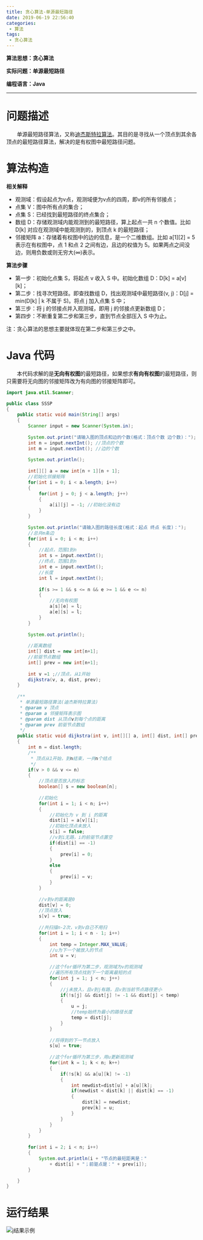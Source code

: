 ```yaml
---
title: 贪心算法-单源最短路径
date: 2019-06-19 22:56:40
categories: 
 - 算法
tags: 
 - 贪心算法
---
```


**算法思想：贪心算法**

**实际问题：单源最短路径**

**编程语言：Java**

---
<!--More-->

# 问题描述

&emsp;&emsp;单源最短路径算法，又称[迪杰斯特拉算法](https://baike.baidu.com/item/迪杰斯特拉算法/4049057?fr=aladdin)。其目的是寻找从一个顶点到其余各顶点的最短路径算法，解决的是有权图中最短路径问题。

# 算法构造

**相关解释**

- 观测域：假设起点为v点，观测域便为v点的四周，即v的所有邻接点；
- 点集 V：图中所有点的集合；
- 点集 S：已经找到最短路径的终点集合；
- 数组 D：存储观测域内能观测到的最短路径，算上起点一共 n 个数值。比如 D[k] 对应在观测域中能观测到的，到顶点 k 的最短路径；
- 邻接矩阵 a：存储着有权图中的边的信息，是一个二维数组。比如 a[1][2] = 5 表示在有权图中，点 1 和点 2 之间有边，且边的权值为 5。如果两点之间没边，则用负数或则无穷大(∞)表示。

**算法步骤**

- 第一步：初始化点集 S，将起点 v 收入 S 中。初始化数组 D：D[k] = a[v][k]；
- 第二步：找寻次短路径。即查找数组 D，找出观测域中最短路径(v, j)：D[j] = min(D[k] | k 不属于 S)。将点 j 加入点集 S 中；
- 第三步：将 j 的邻接点并入观测域，即用 j 的邻接点更新数组 D；
- 第四步：不断重复第二步和第三步，直到节点全部压入 S 中为止。

注：贪心算法的思想主要就体现在第二步和第三步之中。

# Java 代码

&emsp;&emsp;本代码求解的是**无向有权图**的最短路径，如果想求**有向有权图**的最短路径，则只需要将无向图的邻接矩阵改为有向图的邻接矩阵即可。

```Java
import java.util.Scanner;

public class SSSP
{
	public static void main(String[] args)
	{
		Scanner input = new Scanner(System.in);
		
		System.out.print("请输入图的顶点和边的个数(格式：顶点个数 边个数)：");
		int n = input.nextInt(); //顶点的个数
		int m = input.nextInt(); //边的个数
		
		System.out.println();
		
		int[][] a = new int[n + 1][n + 1];
		//初始化邻接矩阵
		for(int i = 0; i < a.length; i++)
		{
			for(int j = 0; j < a.length; j++)
			{
				a[i][j] = -1; //初始化没有边
			}
		}
		
		System.out.println("请输入图的路径长度(格式：起点 终点 长度)：");
		//总共m条边
		for(int i = 0; i < m; i++)
		{
			//起点，范围1到n
			int s = input.nextInt();
			//终点，范围1到n
			int e = input.nextInt();
			//长度
			int l = input.nextInt();
			
			if(s >= 1 && s <= n && e >= 1 && e <= n)
			{
				//无向有权图
				a[s][e] = l;
				a[e][s] = l;
			}
		}
		
		System.out.println();
		
		//距离数组
		int[] dist = new int[n+1];
		//前驱节点数组
		int[] prev = new int[n+1];
		
		int v =1 ;//顶点，从1开始
		dijkstra(v, a, dist, prev);
	}
	
	/**
	 * 单源最短路径算法(迪杰斯特拉算法)
	 * @param v 顶点
	 * @param a 邻接矩阵表示图
	 * @param dist 从顶点v到每个点的距离
	 * @param prev 前驱节点数组
	 */
	public static void dijkstra(int v, int[][] a, int[] dist, int[] prev)
	{
		int n = dist.length;
		/**
		 * 顶点从1开始，到n结束，一共n个结点
		 */
		if(v > 0 && v <= n)
		{
			//顶点是否放入的标志
			boolean[] s = new boolean[n];
			
			//初始化
			for(int i = 1; i < n; i++)
			{
				//初始化为 v 到 i 的距离
				dist[i] = a[v][i];
				//初始化顶点未放入
				s[i] = false;
				//v到i无路，i的前驱节点置空
				if(dist[i] == -1)
				{
					prev[i] = 0;
				}
				else
				{
					prev[i] = v;
				}
			}
			
			//v到v的距离是0
			dist[v] = 0;
			//顶点放入
			s[v] = true;
			
			//共扫描n-2次，v到v自己不用扫
			for(int i = 1; i < n - 1; i++)
			{
				int temp = Integer.MAX_VALUE;
				//u为下一个被放入的节点
				int u = v;
				
				//这个for循环为第二步，观测域为v的观测域
				//遍历所有顶点找到下一个距离最短的点
				for(int j = 1; j < n; j++)
				{
					//j未放入，且v到j有路，且v到当前节点路径更小
					if(!s[j] && dist[j] != -1 && dist[j] < temp)
					{
						u = j;
						//temp始终为最小的路径长度
						temp = dist[j];
					}
				}
				
				//将得到的下一节点放入
				s[u] = true;
				
				//这个for循环为第三步，用u更新观测域
				for(int k = 1; k < n; k++)
				{
					if(!s[k] && a[u][k] != -1)
					{
						int newdist=dist[u] + a[u][k];
						if(newdist < dist[k] || dist[k] == -1)
						{
							dist[k] = newdist;
							prev[k] = u;
						}
					}
				}
			}
		}
		
		for(int i = 2; i < n; i++)
		{
			System.out.println(i + "节点的最短距离是："
				+ dist[i] + "；前驱点是：" + prev[i]);
		}

	}
}
```

# 运行结果

![j结果示例](/images/贪心算法-单源最短路径.jpg)